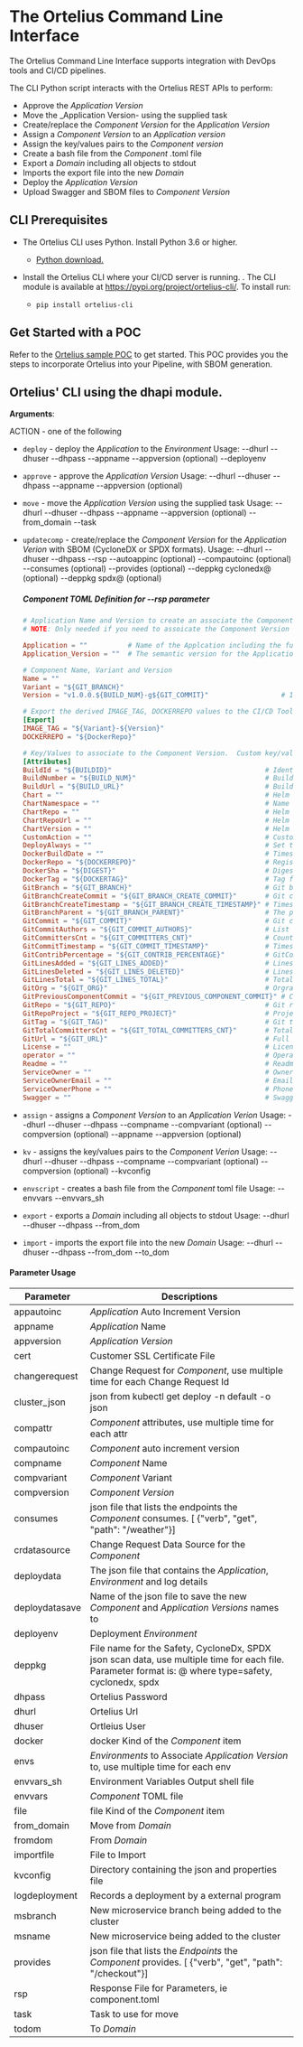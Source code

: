 <a name="dh"></a>
# The Ortelius Command Line Interface
The Ortelius Command Line Interface supports integration with DevOps tools and CI/CD pipelines.

The CLI Python script interacts with the Ortelius REST APIs to perform:

- Approve the _Application Version_
- Move the _Application Version- using the supplied task
- Create/replace the _Component Version_ for the _Application Version_
- Assign a _Component Version_ to an _Application version_
- Assign the key/values pairs to the _Component version_
- Create a bash file from the _Component_ .toml file
- Export a _Domain_ including all objects to stdout
- Imports the export file into the new _Domain_
- Deploy the _Application Version_
- Upload Swagger and SBOM files to _Component Version_


## CLI Prerequisites 

- The Ortelius CLI uses Python. Install Python 3.6 or higher.
  - [Python download.](https://www.python.org/downloads/)

- Install the Ortelius CLI where your CI/CD server is running. . The CLI module is available at https://pypi.org/project/ortelius-cli/. To install run:
  - `pip install ortelius-cli`

## Get Started with a POC
Refer to the [Ortelius sample POC](https://docs.ortelius.io/Ortelius-General-Poc.pdf) to get started. This POC provides you the steps to incorporate Ortelius into your Pipeline, with SBOM generation. 


## Ortelius' CLI using the dhapi module.

**Arguments**:

  
  ACTION - one of the following
  
- `deploy` - deploy the _Application_ to the _Environment_
  Usage:
  --dhurl
  --dhuser
  --dhpass
  --appname
  --appversion (optional)
  --deployenv
  
- `approve` - approve the _Application Version_
  Usage:
  --dhurl
  --dhuser
  --dhpass
  --appname
  --appversion (optional)
  
- `move` - move the _Application Version_ using the supplied task
  Usage:
  --dhurl
  --dhuser
  --dhpass
  --appname
  --appversion (optional)
  --from_domain
  --task
  
- `updatecomp` - create/replace the _Component Version_ for the _Application Verion_ with SBOM (CycloneDX or SPDX formats).
  Usage:
  --dhurl
  --dhuser
  --dhpass
  --rsp <name of the component toml file>
  --autoappinc (optional)
  --compautoinc (optional)
  --consumes (optional)
  --provides (optional)
  --deppkg cyclonedx@<cyclonedx json sbom file> (optional)
  --deppkg spdx@<spdx json sbom file> (optional)
  
  ##### Component TOML Definition for --rsp parameter
  
  ```toml
  # Application Name and Version to create an associate the Component Version to
  # NOTE: Only needed if you need to assoicate the Component Version to the Application Verion
  
  Application = ""          # Name of the Applcation including the full Domain Name
  Application_Version = ""  # The semantic version for the Application Version
  
  # Component Name, Variant and Version
  Name = ""
  Variant = "${GIT_BRANCH}"
  Version = "v1.0.0.${BUILD_NUM}-g${GIT_COMMIT}"                  # 1.0.0 should be replace with your starting version string
  
  # Export the derived IMAGE_TAG, DOCKERREPO values to the CI/CD Tool via a shell script when using the `envscript` command line action
  [Export]
  IMAGE_TAG = "${Variant}-${Version}"
  DOCKERREPO = "${DockerRepo}"
  
  # Key/Values to associate to the Component Version.  Custom key/values can be added under this section.
  [Attributes]
  BuildId = "${BUILDID}"                                      # Identifier for the CI job (DERIVED IF NOT SPECIFIED)
  BuildNumber = "${BUILD_NUM}"                                # Build number for the CI job (DERIVED IF NOT SPECIFIED)
  BuildUrl = "${BUILD_URL}"                                   # Build url for the CI job (DERIVED IF NOT SPECIFIED)
  Chart = ""                                                  # Helm Chart for the Component
  ChartNamespace = ""                                         # Name space for the Component to be deployed to
  ChartRepo = ""                                              # Helm Chart Repo Name
  ChartRepoUrl = ""                                           # Helm Chart Repo Url
  ChartVersion = ""                                           # Helm Chart version
  CustomAction = ""                                           # Custom Action to assign to the Component
  DeployAlways = ""                                           # Set the Always Deploy option Y/N, default is N
  DockerBuildDate = ""                                        # Timestamp when the image was created (DERIVED IF NOT SPECIFIED)
  DockerRepo = "${DOCKERREPO}"                                # Registry which the image was pushed to
  DockerSha = "${DIGEST}"                                     # Digest for the image (DERIVED IF NOT SPECIFIED)
  DockerTag = "${DOCKERTAG}"                                  # Tag for the image
  GitBranch = "${GIT_BRANCH}"                                 # Git branch in the git repo (DERIVED IF NOT SPECIFIED)
  GitBranchCreateCommit = "${GIT_BRANCH_CREATE_COMMIT}"       # Git commit that the branch was created from (DERIVED IF NOT SPECIFIED)
  GitBranchCreateTimestamp = "${GIT_BRANCH_CREATE_TIMESTAMP}" # Timestamp of when the branch was created (DERIVED IF NOT SPECIFIED)
  GitBranchParent = "${GIT_BRANCH_PARENT}"                    # The parent branch for the current branch (DERIVED IF NOT SPECIFIED)
  GitCommit = "${GIT_COMMIT}"                                 # Git commit that triggered the CI job (DERIVED IF NOT SPECIFIED)
  GitCommitAuthors = "${GIT_COMMIT_AUTHORS}"                  # List of committers for the repo (DERIVED IF NOT SPECIFIED)
  GitCommittersCnt = "${GIT_COMMITTERS_CNT}"                  # Count of GitCommitAuthors (DERIVED IF NOT SPECIFIED)
  GitCommitTimestamp = "${GIT_COMMIT_TIMESTAMP}"              # Timestamp of the current commit (DERIVED IF NOT SPECIFIED)
  GitContribPercentage = "${GIT_CONTRIB_PERCENTAGE}"          # GitCommittersCnt / GitTotalCommittersCnt * 100 (DERIVED IF NOT SPECIFIED)
  GitLinesAdded = "${GIT_LINES_ADDED}"                        # Lines added since the previous commit (DERIVED IF NOT SPECIFIED)
  GitLinesDeleted = "${GIT_LINES_DELETED}"                    # Lines deleted since the previous commit (DERIVED IF NOT SPECIFIED)
  GitLinesTotal = "${GIT_LINES_TOTAL}"                        # Total line count for the branch (DERIVED IF NOT SPECIFIED)
  GitOrg = "${GIT_ORG}"                                       # Orgranization for the repo (DERIVED IF NOT SPECIFIED)
  GitPreviousComponentCommit = "${GIT_PREVIOUS_COMPONENT_COMMIT}" # Commit of the previous Component (DERIVED IF NOT SPECIFIED)
  GitRepo = "${GIT_REPO}"                                     # Git repo that triggered the CI job (DERIVED IF NOT SPECIFIED)
  GitRepoProject = "${GIT_REPO_PROJECT}"                      # Project name part of the repository url (DERIVED IF NOT SPECIFIED)
  GitTag = "${GIT_TAG)"                                       # Git tag in the git repo (DERIVED IF NOT SPECIFIED)
  GitTotalCommittersCnt = "${GIT_TOTAL_COMMITTERS_CNT}"       # Total committers working on this repo
  GitUrl = "${GIT_URL}"                                       # Full url to the git repo (DERIVED IF NOT SPECIFIED)
  License = ""                                                # License file location in the Git Repo (DERIVED IF NOT SPECIFIED)
  operator = ""                                               # Operator name
  Readme = ""                                                 # Readme file location in the Git Repo (DERIVED IF NOT SPECIFIED)
  ServiceOwner = ""                                           # Owner of the Service
  ServiceOwnerEmail = ""                                      # Email for the Owner of the Service
  ServiceOwnerPhone = ""                                      # Phone number for the Owner of the Service
  Swagger = ""                                                # Swagger/OpenApi file location in the Git Repo (DERIVED IF NOT SPECIFIED)
  ```
  
- `assign` - assigns a _Component Version_ to an _Application Verion_
  Usage:
  --dhurl
  --dhuser
  --dhpass
  --compname
  --compvariant (optional)
  --compversion (optional)
  --appname
  --appversion (optional)
  
- `kv` - assigns the key/values pairs to the _Component Verion_
  Usage:
  --dhurl
  --dhuser
  --dhpass
  --compname
  --compvariant (optional)
  --compversion (optional)
  --kvconfig
  
- `envscript` - creates a bash file from the _Component_ toml file
  Usage:
  --envvars
  --envvars_sh
  
- `export` - exports a _Domain_ including all objects to stdout
  Usage:
  --dhurl
  --dhuser
  --dhpass
  --from_dom
  
- `import` - imports the export file into the new _Domain_
  Usage:
  --dhurl
  --dhuser
  --dhpass
  --from_dom
  --to_dom
  
#### Parameter Usage
  
  | Parameter| Descriptions |
  | --- | --- | 
  | appautoinc | _Application_ Auto Increment Version |
  | appname | _Application_ Name |
  | appversion | _Application Version_ |
  | cert | Customer SSL Certificate File |
  | changerequest | Change Request for _Component_, use multiple time for each Change Request Id |
  | cluster_json | json from kubectl get deploy -n default -o json |
  | compattr | _Component_ attributes, use multiple time for each attr |
  | compautoinc | _Component_ auto increment version |
  | compname | _Component_ Name |
  | compvariant | _Component_ Variant |
  | compversion | _Component Version_ |
  | consumes | json file that lists the endpoints the _Component_ consumes.  [ {"verb", "get", "path": "/weather"}] |
  | crdatasource | Change Request Data Source for the _Component_ |
  | deploydata | The json file that contains the _Application_, _Environment_ and log details |
  | deploydatasave | Name of the json file to save the new _Component_ and _Application Versions_ names to |
  | deployenv | Deployment _Environment_ |
  | deppkg | File name for the Safety, CycloneDx, SPDX json scan data, use multiple time for each file.  Parameter format is: <type>@<filename> where type=safety, cyclonedx, spdx
  | dhpass | Ortelius Password |
  | dhurl | Ortelius Url |
  | dhuser | Ortleius User |
  | docker | docker Kind of the _Component_ item |
  | envs | _Environments_ to Associate _Application Version_ to, use multiple time for each env |
  | envvars_sh | Environment Variables Output shell file |
  | envvars | _Component_ TOML file |
  | file | file Kind of the _Component_ item |
  | from_domain | Move from _Domain_ |
  | fromdom | From _Domain_ |
  | importfile | File to Import |
  | kvconfig | Directory containing the json and properties file |
  | logdeployment | Records a deployment by a external program |
  | msbranch | New microservice branch being added to the cluster |
  | msname | New microservice being added to the cluster |
  | provides | json file that lists the _Endpoints_ the _Component_ provides.  [ {"verb", "get", "path": "/checkout"}] |
  | rsp | Response File for Parameters, ie component.toml |
  | task | Task to use for move |
  | todom | To _Domain_ |

